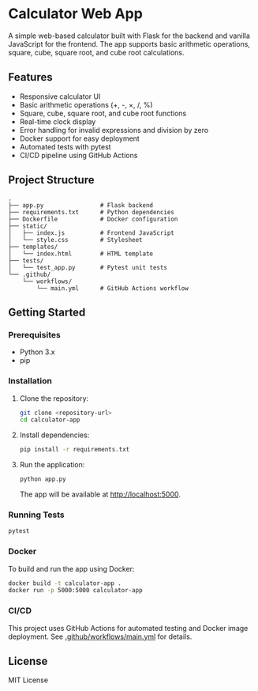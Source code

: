 # Calculator Web App

A simple web-based calculator built with Flask for the backend and vanilla JavaScript for the frontend. The app supports basic arithmetic operations, square, cube, square root, and cube root calculations.

## Features

- Responsive calculator UI
- Basic arithmetic operations (+, -, ×, /, %)
- Square, cube, square root, and cube root functions
- Real-time clock display
- Error handling for invalid expressions and division by zero
- Docker support for easy deployment
- Automated tests with pytest
- CI/CD pipeline using GitHub Actions

## Project Structure

```
.
├── app.py                # Flask backend
├── requirements.txt      # Python dependencies
├── Dockerfile            # Docker configuration
├── static/
│   ├── index.js          # Frontend JavaScript
│   └── style.css         # Stylesheet
├── templates/
│   └── index.html        # HTML template
├── tests/
│   └── test_app.py       # Pytest unit tests
└── .github/
    └── workflows/
        └── main.yml      # GitHub Actions workflow
```

## Getting Started

### Prerequisites

- Python 3.x
- pip

### Installation

1. Clone the repository:
    ```sh
    git clone <repository-url>
    cd calculator-app
    ```

2. Install dependencies:
    ```sh
    pip install -r requirements.txt
    ```

3. Run the application:
    ```sh
    python app.py
    ```
    The app will be available at [http://localhost:5000](http://localhost:5000).

### Running Tests

```sh
pytest
```

### Docker

To build and run the app using Docker:

```sh
docker build -t calculator-app .
docker run -p 5000:5000 calculator-app
```

### CI/CD

This project uses GitHub Actions for automated testing and Docker image deployment. See [.github/workflows/main.yml](.github/workflows/main.yml) for details.

## License

MIT License
